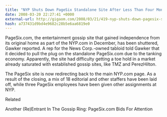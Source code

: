 ```yaml
---
title: "NYP Shuts Down PageSix Standalone Site After Less Than Four Months"
date: 2008-03-20 22:27:41 +0000
external-url: http://gigaom.com/2008/03/21/419-nyp-shuts-down-pagesix-standalone-site-after-less-than-four-months/
hash: a737431d9bd4e9682c28b5e6aa6819e0
---
```


PageSix.com, the entertainment gossip site that gained independence from its original home as part of the NYP.com in December, has been shuttered, Gawker reported. A rep for the News Corp.-owned tabloid told Gawker that it decided to pull the plug on the standalone PageSix.com due to the tanking economy. Apparently, the site had difficulty getting a toe hold in a market already saturated with established gossip sites, like TMZ and PerezHilton.



The PageSix site is now redirecting back to the main NYP.com page. As a result of the closing, a mix of 18 editorial and other staffers have been laid off, while three PageSix employees have been given other assignments at NYP.


Related


Another (Re)Entrant In The Gossip Ring: PageSix.com Bids For Attention
